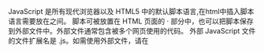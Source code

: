 JavaScript 是所有现代浏览器以及 HTML5 中的默认脚本语言,在html中插入脚本语言需要放在<scrip></scrip>之间。
脚本可被放置在 HTML 页面的 <body>·<head> 部分中，也可以把脚本保存到外部文件中。外部文件通常包含被多个网页使用的代码。
外部 JavaScript 文件的文件扩展名是 .js。如需使用外部文件，请在 <script> 标签的 "src" 属性中设置该 .js 文件：
